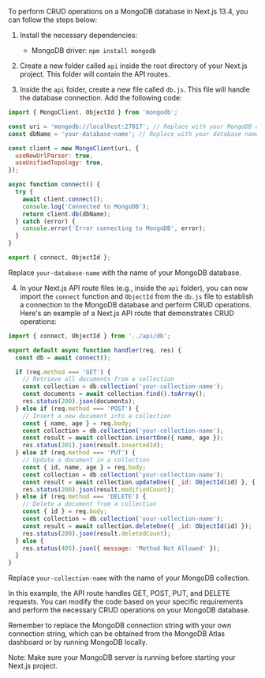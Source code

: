 To perform CRUD operations on a MongoDB database in Next.js 13.4, you can follow the steps below:

1. Install the necessary dependencies:
   - MongoDB driver: `npm install mongodb`

2. Create a new folder called `api` inside the root directory of your Next.js project. This folder will contain the API routes.

3. Inside the `api` folder, create a new file called `db.js`. This file will handle the database connection. Add the following code:

```javascript
import { MongoClient, ObjectId } from 'mongodb';

const uri = 'mongodb://localhost:27017'; // Replace with your MongoDB connection string
const dbName = 'your-database-name'; // Replace with your database name

const client = new MongoClient(uri, {
  useNewUrlParser: true,
  useUnifiedTopology: true,
});

async function connect() {
  try {
    await client.connect();
    console.log('Connected to MongoDB');
    return client.db(dbName);
  } catch (error) {
    console.error('Error connecting to MongoDB', error);
  }
}

export { connect, ObjectId };
```

Replace `your-database-name` with the name of your MongoDB database.

4. In your Next.js API route files (e.g., inside the `api` folder), you can now import the `connect` function and `ObjectId` from the `db.js` file to establish a connection to the MongoDB database and perform CRUD operations. Here's an example of a Next.js API route that demonstrates CRUD operations:

```javascript
import { connect, ObjectId } from '../api/db';

export default async function handler(req, res) {
  const db = await connect();

  if (req.method === 'GET') {
    // Retrieve all documents from a collection
    const collection = db.collection('your-collection-name');
    const documents = await collection.find().toArray();
    res.status(200).json(documents);
  } else if (req.method === 'POST') {
    // Insert a new document into a collection
    const { name, age } = req.body;
    const collection = db.collection('your-collection-name');
    const result = await collection.insertOne({ name, age });
    res.status(201).json(result.insertedId);
  } else if (req.method === 'PUT') {
    // Update a document in a collection
    const { id, name, age } = req.body;
    const collection = db.collection('your-collection-name');
    const result = await collection.updateOne({ _id: ObjectId(id) }, { $set: { name, age } });
    res.status(200).json(result.modifiedCount);
  } else if (req.method === 'DELETE') {
    // Delete a document from a collection
    const { id } = req.body;
    const collection = db.collection('your-collection-name');
    const result = await collection.deleteOne({ _id: ObjectId(id) });
    res.status(200).json(result.deletedCount);
  } else {
    res.status(405).json({ message: 'Method Not Allowed' });
  }
}
```

Replace `your-collection-name` with the name of your MongoDB collection.

In this example, the API route handles GET, POST, PUT, and DELETE requests. You can modify the code based on your specific requirements and perform the necessary CRUD operations on your MongoDB database.

Remember to replace the MongoDB connection string with your own connection string, which can be obtained from the MongoDB Atlas dashboard or by running MongoDB locally.

Note: Make sure your MongoDB server is running before starting your Next.js project.